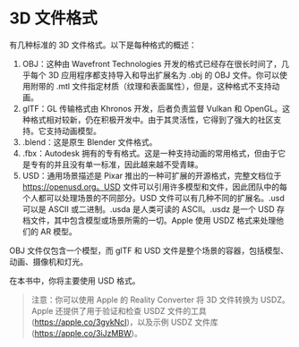 # 3D 文件格式

有几种标准的 3D 文件格式。以下是每种格式的概述：

1. OBJ：这种由 Wavefront Technologies 开发的格式已经存在很长时间了，几乎每个 3D 应用程序都支持导入和导出扩展名为 .obj 的 OBJ 文件。你可以使用附带的 .mtl 文件指定材质（纹理和表面属性），但是，这种格式不支持动画。
2. glTF：GL 传输格式由 Khronos 开发，后者负责监督 Vulkan 和 OpenGL。这种格式相对较新，仍在积极开发中。由于其灵活性，它得到了强大的社区支持。它支持动画模型。
3. .blend：这是原生 Blender 文件格式。
4. .fbx：Autodesk 拥有的专有格式。这是一种支持动画的常用格式，但由于它是专有的并且没有单一标准，因此越来越不受青睐。
5. USD：通用场景描述是 Pixar 推出的一种可扩展的开源格式，完整文档位于 https://openusd.org。USD 文件可以引用许多模型和文件，因此团队中的每个人都可以处理场景的不同部分。USD 文件可以有几种不同的扩展名。.usd 可以是 ASCII 或二进制。.usda 是人类可读的 ASCII。.usdz 是一个 USD 存档文件，其中包含模型或场景所需的一切。Apple 使用 USDZ 格式来处理他们的 AR 模型。

OBJ 文件仅包含一个模型，而 glTF 和 USD 文件是整个场景的容器，包括模型、动画、摄像机和灯光。

在本书中，你将主要使用 USD 格式。

> 注意：你可以使用 Apple 的 Reality Converter 将 3D 文件转换为 USDZ。 Apple 还提供了用于验证和检查 USDZ 文件的工具 (https://apple.co/3gykNcI)，以及示例 USDZ 文件库 (https://apple.co/3iJzMBW)。
